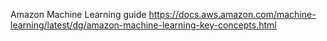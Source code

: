 Amazon Machine Learning guide
https://docs.aws.amazon.com/machine-learning/latest/dg/amazon-machine-learning-key-concepts.html